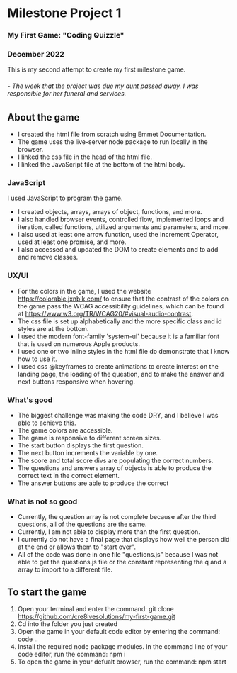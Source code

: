 # Milestone Project 1 
### My First Game: "Coding Quizzle"
### December 2022
This is my second attempt to create my first milestone game. 
###### - The week that the project was due my aunt passed away. I was responsible for her funeral and services. 

## About the game
- I created the html file from scratch using Emmet Documentation.
- The game uses the live-server node package to run locally in the browser.
- I linked the css file in the head of the html file.
- I linked the JavaScript file at the bottom of the html body.
### JavaScript
I used JavaScript to program the game. 
- I created objects, arrays, arrays of object, functions, and more. 
- I also handled browser events, controlled flow, implemented loops and iteration, called functions, utilized arguments and parameters, and more. 
- I also used at least one arrow function, used the Increment Operator, used at least one promise, and more.
- I also accessed and updated the DOM to create elements and to add and remove classes.
### UX/UI
- For the colors in the game, I used the website https://colorable.jxnblk.com/ to ensure that the contrast of the colors on the game pass the WCAG accessibility guidelines, which can be found at https://www.w3.org/TR/WCAG20/#visual-audio-contrast.
- The css file is set up alphabetically and the more specific class and id styles are at the bottom. 
- I used the modern font-family 'system-ui' because it is a familiar font that is used on numerous Apple products.
- I used one or two inline styles in the html file do demonstrate that I know how to use it.
- I used css @keyframes to create animations to create interest on the landing page, the loading of the question, and to make the answer and next buttons responsive when hovering. 

### What's good
- The biggest challenge was making the code DRY, and I believe I was able to achieve this. 
- The game colors are accessible.
- The game is responsive to different screen sizes.
- The start button displays the first question. 
- The next button increments the variable by one. 
- The score and total score divs are populating the correct numbers.
- The questions and answers array of objects is able to produce the correct text in the correct element.
- The answer buttons are able to produce the correct  
### What is not so good
- Currently, the question array is not complete because after the third questions, all of the questions are the same.
- Currently, I am not able to display more than the first question. 
- I currently do not have a final page that displays how well the person did at the end or allows them to "start over". 
- All of the code was done in one file "questions.js" because I was not able to get the questions.js file or the constant representing the q and a array to import to a different file. 

## To start the game
1. Open your terminal and enter the command: git clone https://github.com/cre8ivesolutions/my-first-game.git
2. Cd into the folder you just created
3. Open the game in your default code editor by entering the command: code ..
4. Install the required node package modules. In the command line of your code editor, run the command: npm i
5. To open the game in your defualt browser, run the command: npm start



